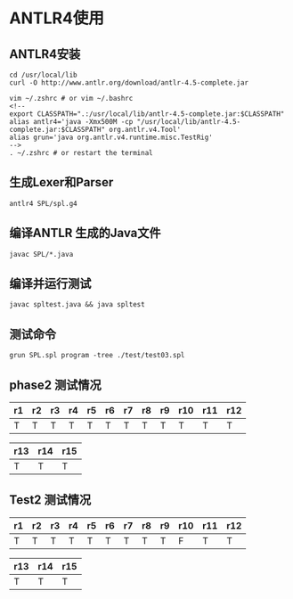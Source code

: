 # ANTLR4使用

## ANTLR4安装

```
cd /usr/local/lib
curl -O http://www.antlr.org/download/antlr-4.5-complete.jar

vim ~/.zshrc # or vim ~/.bashrc
<!-- 
export CLASSPATH=".:/usr/local/lib/antlr-4.5-complete.jar:$CLASSPATH"
alias antlr4='java -Xmx500M -cp "/usr/local/lib/antlr-4.5-complete.jar:$CLASSPATH" org.antlr.v4.Tool'
alias grun='java org.antlr.v4.runtime.misc.TestRig' 
-->
. ~/.zshrc # or restart the terminal
```

## 生成Lexer和Parser

```
antlr4 SPL/spl.g4
```

## 编译ANTLR 生成的Java文件

```
javac SPL/*.java
```

## 编译并运行测试

```
javac spltest.java && java spltest
```
## 测试命令
```
grun SPL.spl program -tree ./test/test03.spl
```

## phase2 测试情况

 
| r1  | r2  | r3  | r4  | r5 | r6 | r7 | r8  | r9 | r10 | r11 | r12 |
|-----|-----|-----|-----|----|----|----|-----|----|-----|-----|-----|
| T   | T   | T   | T   | T  | T  | T  | T   | T  | T   | T   | T   |

| r13  | r14 | r15  |
|------|-----|------|
| T    | T   | T    | 


## Test2 测试情况

| r1  | r2  | r3  | r4  | r5 | r6 | r7 | r8  | r9 | r10 | r11 | r12 |
|-----|-----|-----|-----|----|----|----|-----|----|-----|-----|-----|
| T   | T   | T   | T   | T  | T  | T  | T   | T  | F   | T   | T   |

| r13  | r14 | r15  |
|------|-----|------|
| T    | T   | T    | 
